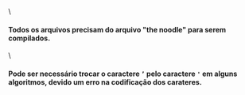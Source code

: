 \ <h4>Todos os arquivos precisam do arquivo "the noodle" para serem compilados. </h4>
\ <h4> Pode ser necessário trocar o caractere <code>’</code> pelo caractere <code>'</code> em alguns algoritmos, devido um erro na codificação dos carateres. <h4>